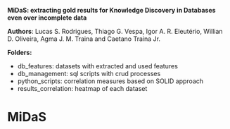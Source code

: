 **MiDaS: extracting gold results for Knowledge Discovery in Databases even over incomplete data**

**Authors**: Lucas S. Rodrigues, Thiago G. Vespa, Igor A. R. Eleutério, Willian D. Oliveira, Agma J. M. Traina and Caetano Traina Jr.

**Folders:**
- db_features: datasets with extracted and used features
- db_management: sql scripts with crud processes
- python_scripts: correlation measures based on SOLID approach
- results_correlation: heatmap of each dataset
# MiDaS